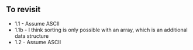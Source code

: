 ## To revisit

- 1.1 - Assume ASCII
- 1.1b - I think sorting is only possible with an array, which is an additional data structure
- 1.2 - Assume ASCII
